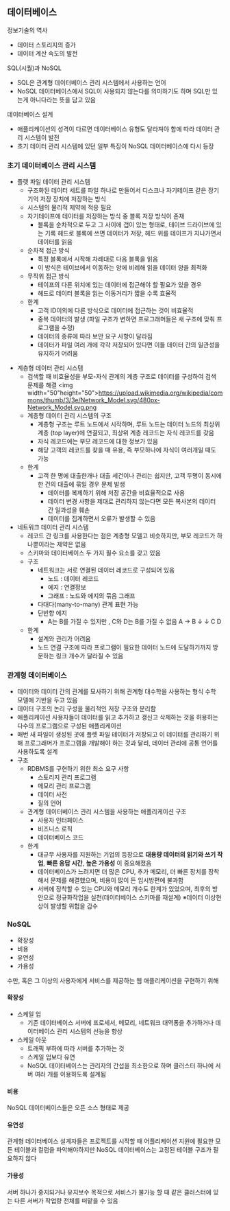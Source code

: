 ## 데이터베이스

정보기술의 역사

* 데이터 스토리지의 증가
* 데이터 계산 속도의 발전



SQL(시퀄)과 NoSQL

* SQL은 관계형 데이터베이스 관리 시스템에서 사용하는 언어
* NoSQL 데이터베이스에서 SQL이 사용되지 않는다를 의미하기도 하며 SQL만 있는게 아니다라는 뜻을 담고 있음



데이터베이스 설계

* 애플리케이션의 성격이 다르면 데이터베이스 유형도 달라져야 함에 따라 데이터 관리 시스템이 발전 
* 초기 데이터 관리 시스템에 있던 일부 특징이 NoSQL 데이터베이스에 다시 등장



###  초기 데이터베이스 관리 시스템

* 플랫 파일 데이터 관리 시스템
  * 구조화된 데이터 세트를 파일 하나로 만들어서 디스크나 자기테이프 같은 장기기억 저장 장치에 저장하는 방식
  * 시스템의 물리적 제약에 적응 필요
  * 자기테이프에 데이터를 저장하는 방식 중 블록 저장 방식이 존재
    * 블록을 순차적으로 두고 그 사이에 갭이 있는 형태로, 테이브 드라이브에 있는 기록 헤드로 블록에 쓰면 데이터가 저장, 헤드 위를 테이프가 지나가면서 데이터를 읽음
  * 순차적 접근 방식
    * 특정 블록에서 시작해 차례대로 다음 블록을 읽음
    * 이 방식은 테이브에서 이동하는 양에 비례해 읽을 데이터 양을 최적화
  * 무작위 접근 방식
    * 테이프의 다른 위치에 있는 데이터에 접근해야 할 필요가 있을 경우
    * 헤드로 데이터 블록을 읽는 이동거리가 짧을 수록 효율적 
  * 한계
    * 고객 ID이외에 다른 방식으로 데이터에 접근하는 것이 비효율적
    * 중복 데이터의 발생 (파일 구조가 변하면 프로그래머들은 새 구조에 맞춰 프로그램을 수정)
    * 데이터의 종류에 따라 보안 요구 사항이 달라짐
    * 데이터가 파일 여러 개에 각각 저장되어 있다면 이들 데이터 간의 일관성을 유지하기 어려움



- 계층형 데이터 관리 시스템
  - 검색할 때 비효율성을 부모-자식 관계의 계층 구조로 데이터를 구성하여 검색 문제를 해결
    <img width="50"height="50">https://upload.wikimedia.org/wikipedia/commons/thumb/3/3e/Network_Model.svg/480px-Network_Model.svg.png</img>
  - 계층형 데이터 관리 시스템의 구조
    - 계층형 구조는 루트 노드에서 시작하며, 루트 노드는 데이터 노드의 최상위 계층 (top layer)에 연결되고, 최상위 계층 레코드는 자식 레코드를 갖음
    - 자식 레코드에는 부모 레코드에 대한 정보가 있음
    - 해당 고객의 레코드를 찾을 때 유용, 즉 부모하나에 자식이 여러개일 때도 가능
  - 한계
    - 고객 한 명에 대출한개나 대출 세건이나 관리는 쉽지만, 고객 두명이 동시에 한 건의 대출에 묶일 경우 문제 발생
      - 데이터를 복제하기 위해 저장 공간을 비효율적으로 사용
      - 데이터 변경 사항을 제대로 관리하지 않는다면 모든 복사본의 데이터 간 일과성을 훼손
      - 데이터를 집계하면서 오류가 발생할 수 있음
- 네트워크 데이터 관리 시스템
  - 레코드 간 링크를 사용한다는 점은 계층형 모델고 비슷하지만, 부모 레코드가 하나뿐이라는 제약은 없음
  - 스키마와 데이터베이스 두 가지 필수 요소를 갖고 있음
  - 구조
    - 네트워크는 서로 연결된 데이터 레코드로 구성되어 있음
      - 노드 : 데이터 레코드
      - 에지 : 연결정보
      - 그래프 : 노드와 에지의 묶음 그래프
    - 다대다(many-to-many) 관계 표현 가능
    - 단반향 에지
      - A는 B를 가질 수 있지만 , C와 D는 B를 가질 수 없음
          A   ->   B 
        ↓  ↓
        C  D
  - 한계
    - 설계와 관리가 어려움
    - 노드 연결 구조에 따라 프로그램이 필요한 데이터 노드에 도달하기까지 방문하는 링크 개수가 달라질 수 있음







### 관계형 데이터베이스

* 데이터와 데이터 간의 관계를 묘사하기 위해 관계형 대수학을 사용하는 형식 수학 모델에 기반을 두고 있음
* 데이터 구조의 논리 구성을 물리적인 저장 구조와 분리함
* 애플리케이션 사용자들이 데이터를 읽고 추가하고 갱신고 삭제하는 것을 허용하는 다수의 프로그램으로 구성된 애플리케이션
* 매번 새 파일이 생성된 곳에 플렛 파일 테이터가 저장되고 이 데이터를 관리하기 위해 프로그래머가 프로그램을 개발해야 하는 것과 달리, 
  데이터 관리에 공통 언어를 사용하도록 설계
* 구조
  * RDBMS를 구현하기 위한 최소 요구 사항
    * 스토리지 관리 프로그램
    * 메모리 관리 프로그램
    * 데이터 사전
    * 질의 언어
  * 관계형 데이터베이스 관리 시스템을 사용하는 애플리케이션 구조
    * 사용자 인터페이스
    * 비즈니스 로직
    * 데이터베이스 코드
  * 한계
    * 대규무 사용자를 지원하는 기업의 등장으로 **대용량 데이터의 읽기와 쓰기 작업**, **빠른 응답 시간**, **높은 가용성** 이 중요해졌음
    * 데이터베이스가 느려지면 더 많은 CPU, 추가 메모리, 더 빠른 장치를 장착해서 문제를 해결했으며, 비용이 많이 든 임시방편에 불과함
    * 서버에 장착할 수 있는 CPU와 메모리 개수도 한계가 있었으며, 최후의 방안으로 정규화작업을 실천(데이터베이스 스키마를 재설계) 
      ※데이터 이상현상이 발생할 위험을 감수



### NoSQL

* 확장성
* 비용
* 유연성
* 가용성

수만, 혹은 그 이상의 사용자에게 서비스를 제공하는 웹 애플리케이션을 구현하기 위해



#### 확장성

* 스케일 업
  * 기존 데이터베이스 서버에 프로세서, 메모리, 네트워크 대역퐁을 추가하거나 데이터베이스 관리 시스템의 선능을 향상
* 스케일 아웃
  * 트래픽 부하에 따라 서버를 추가하는 것
  * 스케일 업보다 유연
  * NoSQL 데이터베이스는 관리자의 간섭을 최소한으로 하며 클러스터 하나에 서버 여러 개를 이용하도록 설계됨

#### 비용

NoSQL 데이터베이스들은 오픈 소스 형태로 제공

#### 유연성

관계형 데이터베이스 설계자들은 프로젝트를 시작할 때 어플리케이션 지원에 필요한 모든 테이블과 컬럼을 파악해야하지만
NoSQL 데이터베이스는 고정된 테이블 구조가 필요하지 않다

#### 가용성

서버 하나가 중지되거나 유지보수 목적으로 서비스가 불가능 할 때 같은 클러스터에 있는 다른 서버가 작업량 전체를 떠맡을 수 있음